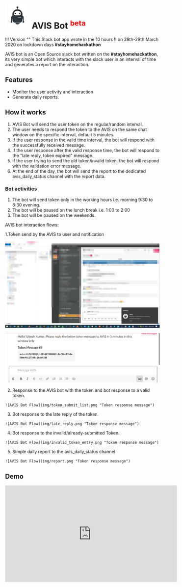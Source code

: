 # <img src="img/logo.png" alt="drawing" width="80"/> AVIS Bot <sup style="color:red">beta</sup>

!!! Version ""
     This Slack bot app wrote in the 10 hours !! on 28th-29th March 2020 on lockdown days **#stayhomehackathon**


AVIS bot is an Open Source slack bot written on the **#stayhomehackathon**, its very simple bot which interacts with the slack user in an interval of time and generates a report on the interaction.


## Features

* Monitor the user activity and interaction
* Generate daily reports.

## How it works

1. AVIS Bot will send the user token on the regular/random interval.
2. The user needs to respond the token to the AVIS on the same chat window on the specific interval, default 5 minutes.
3. If the user response in the valid time interval, the bot will respond with the successfully received message.
4. If the user response after the valid response time, the bot will respond to the "late reply, token expired" message.
5. if the user trying to send the old token/invalid token. the bot will respond with the validation error message.
6. At the end of the day, the bot will send the report to the dedicated avis_daily_status channel with the report data.

### Bot activities
1. The bot will send token only in the working hours i.e. morning 9:30 to 6:30 evening.
2. The bot will be paused on the lunch break i.e. 1:00 to 2:00
3. The bot will be paused on the weekends.

AVIS bot interaction flows:

   1.Token send by the AVIS to user and notification

![AVIS Bot Flow](img/notifiaction.png "Token message")

![AVIS Bot Flow](img/message_token_notification.png "Token message")

   2. Response to the AVIS bot with the token and bot response to a valid token.

    ![AVIS Bot Flow](img/token_submit_list.png "Token response message")  

   3. Bot response to the late reply of the token.

    ![AVIS Bot Flow](img/late_reply.png "Token response message") 

   4. Bot response to the invalid/already-submitted Token.
   
    ![AVIS Bot Flow](img/invalid_token_entry.png "Token response message") 

   5. Simple daily report to the avis_daily_status channel
   
    ![AVIS Bot Flow](img/report.png "Token response message") 

## Demo

<iframe width="560" height="315" src="https://www.youtube.com/embed/doXpwsEyS00" frameborder="0" allow="accelerometer; autoplay; encrypted-media; gyroscope; picture-in-picture" allowfullscreen></iframe>


   
   

